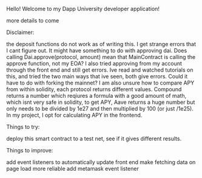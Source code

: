 Hello! Welcome to my Dapp University developer application!

more details to come


Disclaimer:

the deposit functions do not work as of writing this. I get strange errors that I cant figure out. It might have something to do with approving dai. Does calling Dai.approve(protocol, amount) mean that MainContract is calling the approve function, not my EOA? I also tried approving from my account through the front end and still get errors. Ive read and watched tutorials on this, and tried the two main ways that ive seen, both give errors. Could it have to do with forking the mainnet? I am also unsure how to compare APY from within solidity, each protocol returns different values. Compound returns a number which reqiures a formula with a good amount of math, which isnt very safe in solidity, to get APY, Aave returns a huge number but only needs to be divided by 1e27 and then multiplied by 100 (or just /1e25). In my project, I opt for calculating APY in the frontend.


Things to try:

deploy this smart contract to a test net, see if it gives different results.



Things to improve:

add event listeners to automatically update front end
make fetching data on page load more reliable 
add metamask event listener



